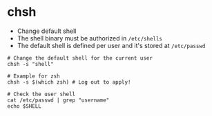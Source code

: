 # chsh

- Change default shell
- The shell binary must be authorized in `/etc/shells`
- The default shell is defined per user and it's stored at `/etc/passwd`

```shell
# Change the default shell for the current user
chsh -s "shell"

# Example for zsh
chsh -s $(which zsh) # Log out to apply!

# Check the user shell
cat /etc/passwd | grep "username"
echo $SHELL
```
